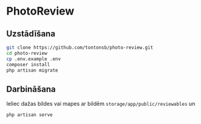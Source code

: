 # PhotoReview

## Uzstādīšana

```sh
git clone https://github.com/tontonsb/photo-review.git
cd photo-review
cp .env.example .env
composer install
php artisan migrate
```

## Darbināšana

Ieliec dažas bildes vai mapes ar bildēm `storage/app/public/reviewables` un

```sh
php artisan serve
```
